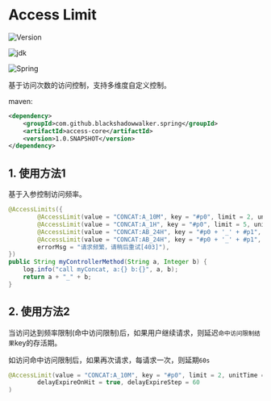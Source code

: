# Access Limit

![Version](https://img.shields.io/badge/Version-1.0_SNAPSHOT-blue.svg)

![jdk    ](https://img.shields.io/badge/Jdk-1.7+-blue.svg)

![Spring ](https://img.shields.io/badge/Spring-4.2.6.RELEASE-blue.svg)

基于访问次数的访问控制，支持多维度自定义控制。

maven:
```xml
<dependency>
    <groupId>com.github.blackshadowwalker.spring</groupId>
    <artifactId>access-core</artifactId>
    <version>1.0.SNAPSHOT</version>
</dependency>
```

## 1. 使用方法1

基于入参控制访问频率。

```java
@AccessLimits({
        @AccessLimit(value = "CONCAT:A_10M", key = "#p0", limit = 2, unitTime = 600, errorMsg = "请求频繁，请10分钟后重试"),
        @AccessLimit(value = "CONCAT:A_1H", key = "#p0", limit = 5, unitTime = 3600, errorMsg = "请求频繁，请1小时后重试"),
        @AccessLimit(value = "CONCAT:AB_24H", key = "#p0 + '_' + #p1", limit = 10, unitTime = 3600 * 24, errorMsg = "请求频繁，请稍后重试[403]"),
        @AccessLimit(value = "CONCAT:AB_24H", key = "#p0 + '_' + #p1", limit = 10, unitTime = 3600 * 24,
        errorMsg = "请求频繁，请稍后重试[403]"),
})
public String myControllerMethod(String a, Integer b) {
    log.info("call myConcat, a:{} b:{}", a, b);
    return a + "_" + b;
}
```

## 2. 使用方法2

当访问达到频率限制(命中访问限制)后，如果用户继续请求，则延迟`命中访问限制结果`key的存活期。

如访问命中访问限制后，如果再次请求，每请求一次，则延期`60s`

```java
@AccessLimit(value = "CONCAT:A_10M", key = "#p0", limit = 2, unitTime = 600, errorMsg = "请求频繁，请10分钟后重试",
        delayExpireOnHit = true, delayExpireStep = 60
)
```


